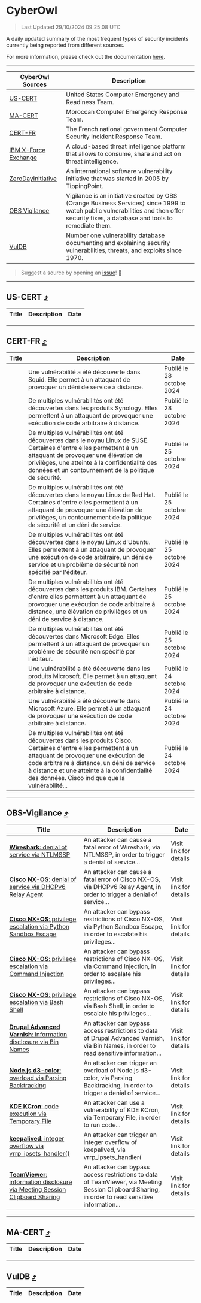 
 <div id='top'></div>

# CyberOwl

 > Last Updated 29/10/2024 09:25:08 UTC
 
 A daily updated summary of the most frequent types of security incidents currently being reported from different sources.
 
 For more information, please check out the documentation [here](./docs/README.md).
 
 ---
 |CyberOwl Sources|Description|
 |---|---|
 |[US-CERT](#us-cert-arrow_heading_up)|United States Computer Emergency and Readiness Team.|
 |[MA-CERT](#ma-cert-arrow_heading_up)|Moroccan Computer Emergency Response Team.|
 |[CERT-FR](#cert-fr-arrow_heading_up)|The French national government Computer Security Incident Response Team.|
 |[IBM X-Force Exchange](#ibmcloud-arrow_heading_up)|A cloud-based threat intelligence platform that allows to consume, share and act on threat intelligence.|
 |[ZeroDayInitiative](#zerodayinitiative-arrow_heading_up)|An international software vulnerability initiative that was started in 2005 by TippingPoint.|
 |[OBS Vigilance](#obs-vigilance-arrow_heading_up)|Vigilance is an initiative created by OBS (Orange Business Services) since 1999 to watch public vulnerabilities and then offer security fixes, a database and tools to remediate them.|
 |[VulDB](#vuldb-arrow_heading_up)|Number one vulnerability database documenting and explaining security vulnerabilities, threats, and exploits since 1970.|
 
 > Suggest a source by opening an [issue](https://github.com/karimhabush/cyberowl/issues)! :raised_hands:
 ---

## US-CERT [:arrow_heading_up:](#cyberowl)

 |Title|Description|Date|
 |---|---|---|
 
 ---

## CERT-FR [:arrow_heading_up:](#cyberowl)

 |Title|Description|Date|
 |---|---|---|
 |[](https://www.cert.ssi.gouv.fr/avis/CERTFR-2024-AVI-0928/)|Une vulnérabilité a été découverte dans Squid. Elle permet à un attaquant de provoquer un déni de service à distance.|Publié le 28 octobre 2024|
 |[](https://www.cert.ssi.gouv.fr/avis/CERTFR-2024-AVI-0927/)|De multiples vulnérabilités ont été découvertes dans les produits Synology. Elles permettent à un attaquant de provoquer une exécution de code arbitraire à distance.|Publié le 28 octobre 2024|
 |[](https://www.cert.ssi.gouv.fr/avis/CERTFR-2024-AVI-0926/)|De multiples vulnérabilités ont été découvertes dans le noyau Linux de SUSE. Certaines d'entre elles permettent à un attaquant de provoquer une élévation de privilèges, une atteinte à la confidentialité des données et un contournement de la politique de sécurité.|Publié le 25 octobre 2024|
 |[](https://www.cert.ssi.gouv.fr/avis/CERTFR-2024-AVI-0925/)|De multiples vulnérabilités ont été découvertes dans le noyau Linux de Red Hat. Certaines d'entre elles permettent à un attaquant de provoquer une élévation de privilèges, un contournement de la politique de sécurité et un déni de service.|Publié le 25 octobre 2024|
 |[](https://www.cert.ssi.gouv.fr/avis/CERTFR-2024-AVI-0924/)|De multiples vulnérabilités ont été découvertes dans le noyau Linux d'Ubuntu. Elles permettent à un attaquant de provoquer une exécution de code arbitraire, un déni de service et un problème de sécurité non spécifié par l'éditeur.|Publié le 25 octobre 2024|
 |[](https://www.cert.ssi.gouv.fr/avis/CERTFR-2024-AVI-0923/)|De multiples vulnérabilités ont été découvertes dans les produits IBM. Certaines d'entre elles permettent à un attaquant de provoquer une exécution de code arbitraire à distance, une élévation de privilèges et un déni de service à distance.|Publié le 25 octobre 2024|
 |[](https://www.cert.ssi.gouv.fr/avis/CERTFR-2024-AVI-0922/)|De multiples vulnérabilités ont été découvertes dans Microsoft Edge. Elles permettent à un attaquant de provoquer un problème de sécurité non spécifié par l'éditeur.|Publié le 25 octobre 2024|
 |[](https://www.cert.ssi.gouv.fr/avis/CERTFR-2024-AVI-0921/)|Une vulnérabilité a été découverte dans les produits Microsoft. Elle permet à un attaquant de provoquer une exécution de code arbitraire à distance.|Publié le 24 octobre 2024|
 |[](https://www.cert.ssi.gouv.fr/avis/CERTFR-2024-AVI-0920/)|Une vulnérabilité a été découverte dans Microsoft Azure. Elle permet à un attaquant de provoquer une exécution de code arbitraire à distance.|Publié le 24 octobre 2024|
 |[](https://www.cert.ssi.gouv.fr/avis/CERTFR-2024-AVI-0919/)|De multiples vulnérabilités ont été découvertes dans les produits Cisco. Certaines d'entre elles permettent à un attaquant de provoquer une exécution de code arbitraire à distance, un déni de service à distance et une atteinte à la confidentialité des données. Cisco indique que la vulnérabilité...|Publié le 24 octobre 2024|
 
 ---

## OBS-Vigilance [:arrow_heading_up:](#cyberowl)

 |Title|Description|Date|
 |---|---|---|
 |[<a href="https://vigilance.fr/vulnerability/Wireshark-denial-of-service-via-NTLMSSP-45038" class="noirorange"><b>Wireshark</b>: denial of service via NTLMSSP</a>](https://vigilance.fr/vulnerability/Wireshark-denial-of-service-via-NTLMSSP-45038)|An attacker can cause a fatal error of Wireshark, via NTLMSSP, in order to trigger a denial of service...|Visit link for details|
 |[<a href="https://vigilance.fr/vulnerability/Cisco-NX-OS-denial-of-service-via-DHCPv6-Relay-Agent-45035" class="noirorange"><b>Cisco NX-OS</b>: denial of service via DHCPv6 Relay Agent</a>](https://vigilance.fr/vulnerability/Cisco-NX-OS-denial-of-service-via-DHCPv6-Relay-Agent-45035)|An attacker can cause a fatal error of Cisco NX-OS, via DHCPv6 Relay Agent, in order to trigger a denial of service...|Visit link for details|
 |[<a href="https://vigilance.fr/vulnerability/Cisco-NX-OS-privilege-escalation-via-Python-Sandbox-Escape-45034" class="noirorange"><b>Cisco NX-OS</b>: privilege escalation via Python Sandbox Escape</a>](https://vigilance.fr/vulnerability/Cisco-NX-OS-privilege-escalation-via-Python-Sandbox-Escape-45034)|An attacker can bypass restrictions of Cisco NX-OS, via Python Sandbox Escape, in order to escalate his privileges...|Visit link for details|
 |[<a href="https://vigilance.fr/vulnerability/Cisco-NX-OS-privilege-escalation-via-Command-Injection-45033" class="noirorange"><b>Cisco NX-OS</b>: privilege escalation via Command Injection</a>](https://vigilance.fr/vulnerability/Cisco-NX-OS-privilege-escalation-via-Command-Injection-45033)|An attacker can bypass restrictions of Cisco NX-OS, via Command Injection, in order to escalate his privileges...|Visit link for details|
 |[<a href="https://vigilance.fr/vulnerability/Cisco-NX-OS-privilege-escalation-via-Bash-Shell-45032" class="noirorange"><b>Cisco NX-OS</b>: privilege escalation via Bash Shell</a>](https://vigilance.fr/vulnerability/Cisco-NX-OS-privilege-escalation-via-Bash-Shell-45032)|An attacker can bypass restrictions of Cisco NX-OS, via Bash Shell, in order to escalate his privileges...|Visit link for details|
 |[<a href="https://vigilance.fr/vulnerability/Drupal-Advanced-Varnish-information-disclosure-via-Bin-Names-45031" class="noirorange"><b>Drupal Advanced Varnish</b>: information disclosure via Bin Names</a>](https://vigilance.fr/vulnerability/Drupal-Advanced-Varnish-information-disclosure-via-Bin-Names-45031)|An attacker can bypass access restrictions to data of Drupal Advanced Varnish, via Bin Names, in order to read sensitive information...|Visit link for details|
 |[<a href="https://vigilance.fr/vulnerability/Node-js-d3-color-overload-via-Parsing-Backtracking-45030" class="noirorange"><b>Node.js d3-color</b>: overload via Parsing Backtracking</a>](https://vigilance.fr/vulnerability/Node-js-d3-color-overload-via-Parsing-Backtracking-45030)|An attacker can trigger an overload of Node.js d3-color, via Parsing Backtracking, in order to trigger a denial of service...|Visit link for details|
 |[<a href="https://vigilance.fr/vulnerability/KDE-KCron-code-execution-via-Temporary-File-45028" class="noirorange"><b>KDE KCron</b>: code execution via Temporary File</a>](https://vigilance.fr/vulnerability/KDE-KCron-code-execution-via-Temporary-File-45028)|An attacker can use a vulnerability of KDE KCron, via Temporary File, in order to run code...|Visit link for details|
 |[<a href="https://vigilance.fr/vulnerability/keepalived-integer-overflow-via-vrrp-ipsets-handler-45027" class="noirorange"><b>keepalived</b>: integer overflow via vrrp_ipsets_handler(<wbr>)</wbr></a>](https://vigilance.fr/vulnerability/keepalived-integer-overflow-via-vrrp-ipsets-handler-45027)|An attacker can trigger an integer overflow of keepalived, via vrrp_ipsets_handler(|Visit link for details|
 |[<a href="https://vigilance.fr/vulnerability/TeamViewer-information-disclosure-via-Meeting-Session-Clipboard-Sharing-45026" class="noirorange"><b>TeamViewer</b>: information disclosure via Meeting Session Clipboard Sharing</a>](https://vigilance.fr/vulnerability/TeamViewer-information-disclosure-via-Meeting-Session-Clipboard-Sharing-45026)|An attacker can bypass access restrictions to data of TeamViewer, via Meeting Session Clipboard Sharing, in order to read sensitive information...|Visit link for details|
 
 ---

## MA-CERT [:arrow_heading_up:](#cyberowl)

 |Title|Description|Date|
 |---|---|---|
 
 ---

## VulDB [:arrow_heading_up:](#cyberowl)

 |Title|Description|Date|
 |---|---|---|
 